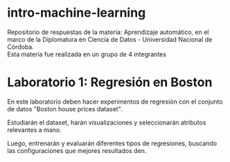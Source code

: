# intro-machine-learning
Repositorio de respuestas de la materia: Aprendizaje automático, en el marco de la Diplomatura en Ciencia de Datos - Universidad Nacional de Córdoba.  
Esta materia fue realizada en un grupo de 4 integrantes
# Laboratorio 1: Regresión en Boston

En este laboratorio deben hacer experimentos de regresión con el conjunto de datos "Boston house prices dataset".

Estudiarán el dataset, harán visualizaciones y seleccionarán atributos relevantes a mano.

Luego, entrenarán y evaluarán diferentes tipos de regresiones, buscando las configuraciones que mejores resultados den.
